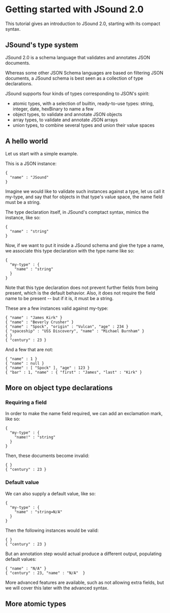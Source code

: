 # Getting started with JSound 2.0

This tutorial gives an introduction to JSound 2.0, starting with its compact syntax.

## JSound's type system

JSound 2.0 is a schema language that validates and annotates JSON documents.

Whereas some other JSON Schema languages are based on filtering JSON documents, a JSound schema is best seen as a collection of type declarations.

JSound supports four kinds of types corresponding to JSON's spirit:

- atomic types, with a selection of builtin, ready-to-use types: string, integer, date, hexBinary to name a few
- object types, to validate and annotate JSON objects
- array types, to validate and annotate JSON arrays
- union types, to combine several types and union their value spaces

## A hello world

Let us start with a simple example.

This is a JSON instance:

```
{
  "name" : "JSound"
}
```

Imagine we would like to validate such instances against a type, let us call it my-type, and say that for objects in that type's value space, the name field must be a string.

The type declaration itself, in JSound's comptact syntax, mimics the instance, like so:

```
{
  "name" : "string"
}
```

Now, if we want to put it inside a JSound schema and give the type a name, we associate this type declaration with the type name like so:

```
{
  "my-type" : {
    "name" : "string"
  }
}
```

Note that this type declaration does not prevent further fields from being present, which is the default behavior. Also, it does not require the field name to be present -- but if it is, it must be a string.

These are a few instances valid against my-type:

```
{ "name" : "James Kirk" }
{ "name" : "Beverly Crusher" }
{ "name" : "Spock", "origin" : "Vulcan", "age" : 234 }
{ "spaceship" : "USS Discovery", "name" : "Michael Burnham" }
{ }
{ "century" : 23 }
```

And a few that are not:
```
{ "name" : 1 }
{ "name" : null }
{ "name" : [ "Spock" ], "age" : 123 }
{ "bar" : 1, "name" : { "first" : "James", "last" : "Kirk" }
```

## More on object type declarations

### Requiring a field

In order to make the name field required, we can add an exclamation mark, like so:

```
{
  "my-type" : {
    "name!" : "string"
  }
}
```

Then, these documents become invalid:

```
{ }
{ "century" : 23 }
```

### Default value

We can also supply a default value, like so:

```
{
  "my-type" : {
    "name" : "string=N/A"
  }
}
```

Then the following instances would be valid:

```
{ }
{ "century" : 23 }
```

But an annotation step would actual produce a different output, populating default values:

```
{ "name" : "N/A" }
{ "century" : 23, "name" : "N/A"  }
```

More advanced features are available, such as not allowing extra fields, but we will cover this later with the advanced syntax.

## More atomic types


